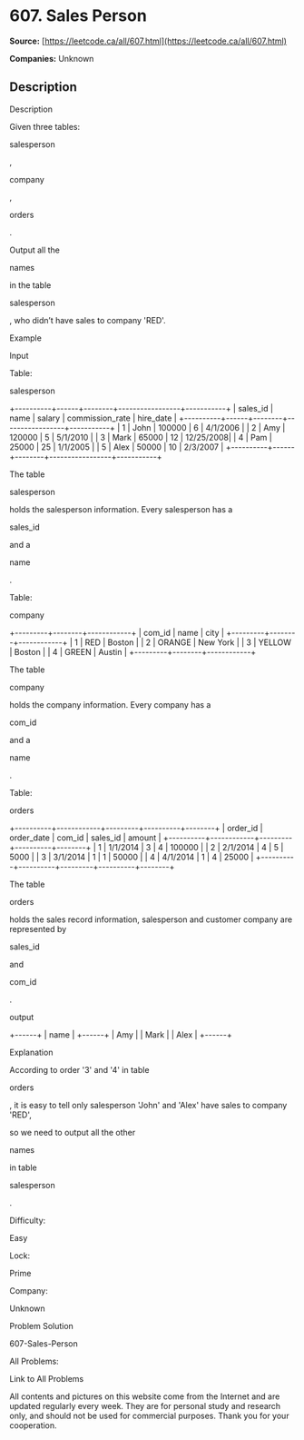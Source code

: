 # 607. Sales Person

**Source:** [https://leetcode.ca/all/607.html](https://leetcode.ca/all/607.html)

**Companies:** Unknown

## Description

Description

Given three tables:

salesperson

,

company

,

orders

.

Output all the

names

in the table

salesperson

, who didn’t have
        sales to company 'RED'.

Example

Input

Table:

salesperson

+----------+------+--------+-----------------+-----------+
| sales_id | name | salary | commission_rate | hire_date |
+----------+------+--------+-----------------+-----------+
|   1      | John | 100000 |     6           | 4/1/2006  |
|   2      | Amy  | 120000 |     5           | 5/1/2010  |
|   3      | Mark | 65000  |     12          | 12/25/2008|
|   4      | Pam  | 25000  |     25          | 1/1/2005  |
|   5      | Alex | 50000  |     10          | 2/3/2007  |
+----------+------+--------+-----------------+-----------+

The table

salesperson

holds the salesperson information. Every salesperson has a

sales_id

and a

name

.

Table:

company

+---------+--------+------------+
| com_id  |  name  |    city    |
+---------+--------+------------+
|   1     |  RED   |   Boston   |
|   2     | ORANGE |   New York |
|   3     | YELLOW |   Boston   |
|   4     | GREEN  |   Austin   |
+---------+--------+------------+

The table

company

holds the company information. Every company has a

com_id

and a

name

.

Table:

orders

+----------+------------+---------+----------+--------+
| order_id | order_date | com_id  | sales_id | amount |
+----------+------------+---------+----------+--------+
| 1        |   1/1/2014 |    3    |    4     | 100000 |
| 2        |   2/1/2014 |    4    |    5     | 5000   |
| 3        |   3/1/2014 |    1    |    1     | 50000  |
| 4        |   4/1/2014 |    1    |    4     | 25000  |
+----------+----------+---------+----------+--------+

The table

orders

holds the sales record information, salesperson and customer
    company are represented by

sales_id

and

com_id

.

output

+------+
| name |
+------+
| Amy  |
| Mark |
| Alex |
+------+

Explanation

According to order '3' and '4' in table

orders

, it is easy to
        tell only salesperson 'John' and 'Alex' have sales to company 'RED',

so we need to output all the other

names

in table

salesperson

.

Difficulty:

Easy

Lock:

Prime

Company:

Unknown

Problem Solution

607-Sales-Person

All Problems:

Link to All Problems

All contents and pictures on this website come from the Internet and are updated regularly every week. They are for personal study and research only, and should not be used for commercial purposes. Thank you for your cooperation.

